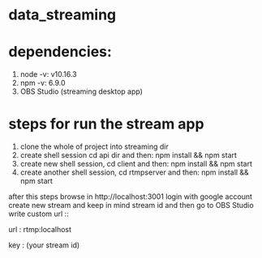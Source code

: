 # data_streaming

# dependencies: 
1. node -v: v10.16.3
2. npm -v: 6.9.0
3. OBS Studio (streaming desktop app)

# steps for run the stream app

1. clone the whole of project into streaming dir
2. create shell session cd api dir and then: npm install && npm start
3. create new shell session, cd client and then: npm install && npm start
4. create another shell session, cd rtmpserver and then: npm install && npm start

after this steps browse in http://localhost:3001
login with google account create new stream and keep in mind stream id and then go to OBS Studio write custom url :: 


url : rtmp:localhost

key : (your stream id)
